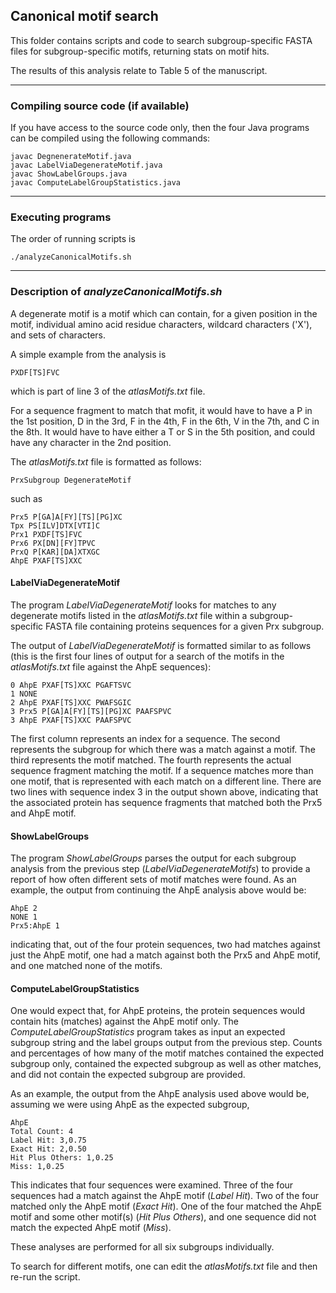 ## Canonical motif search

This folder contains scripts and code to search subgroup-specific FASTA files for subgroup-specific motifs, 
returning stats on motif hits.

The results of this analysis relate to Table 5 of the manuscript.

---
### Compiling source code (if available)
If you have access to the source code only, then the four Java programs can be compiled using the following commands:
```
javac DegnenerateMotif.java
javac LabelViaDegenerateMotif.java
javac ShowLabelGroups.java
javac ComputeLabelGroupStatistics.java
```

---
### Executing programs
The order of running scripts is 
```
./analyzeCanonicalMotifs.sh
```
---
### Description of *analyzeCanonicalMotifs.sh*
A degenerate motif is a motif which can contain, for a given position in the motif, 
individual amino acid residue characters, wildcard characters ('X'), and sets of characters.

A simple example from the analysis is 
```
PXDF[TS]FVC
``` 
which is part of line 3 of the *atlasMotifs.txt* file.

For a sequence fragment to match that mofit, it would have to have a 
P in the 1st position, D in the 3rd, F in the 4th, F in the 6th, V in the 7th, and C in the 8th.
It would have to have either a T or S in the 5th position, and could have any character in the 2nd position.

The *atlasMotifs.txt* file is formatted as follows:
```
PrxSubgroup DegenerateMotif
```
such as
```
Prx5 P[GA]A[FY][TS][PG]XC
Tpx PS[ILV]DTX[VTI]C
Prx1 PXDF[TS]FVC
Prx6 PX[DN][FY]TPVC
PrxQ P[KAR][DA]XTXGC
AhpE PXAF[TS]XXC
```
#### LabelViaDegenerateMotif 
The program *LabelViaDegenerateMotif* looks for matches to any degenerate motifs listed in the *atlasMotifs.txt* file
within a subgroup-specific FASTA file containing proteins sequences for a given Prx subgroup.  

The output of *LabelViaDegenerateMotif* is formatted similar to as follows (this is the first four lines of output for 
a search of the motifs in the *atlasMotifs.txt* file against the AhpE sequences):
```
0 AhpE PXAF[TS]XXC PGAFTSVC
1 NONE
2 AhpE PXAF[TS]XXC PWAFSGIC
3 Prx5 P[GA]A[FY][TS][PG]XC PAAFSPVC
3 AhpE PXAF[TS]XXC PAAFSPVC
```
The first column represents an index for a sequence.  The second represents the subgroup for which there was a match against a motif.
The third represents the motif matched.  The fourth represents the actual sequence fragment matching the motif.
If a sequence matches more than one motif, that is represented with each match on a different line.  There are two lines
with sequence index 3 in the output shown above, indicating that the associated protein has sequence fragments that
matched both the Prx5 and AhpE motif.  

#### ShowLabelGroups
The program *ShowLabelGroups* parses the output for each subgroup analysis from the previous step (*LabelViaDegenerateMotifs*)
to provide a report of how often different sets of motif matches were found.  As an example, the output from continuing the AhpE analysis above would be:
```
AhpE 2
NONE 1
Prx5:AhpE 1
```
indicating that, out of the four protein sequences, two had matches against just the AhpE motif, one had a match against both the 
Prx5 and AhpE motif, and one matched none of the motifs. 

#### ComputeLabelGroupStatistics
One would expect that, for AhpE proteins, the protein sequences would contain hits (matches) against the AhpE motif only.  The
*ComputeLabelGroupStatistics* program takes as input an expected subgroup string and the label groups output from the previous step.
Counts and percentages of how many of the motif matches contained the expected subgroup only, contained the expected subgroup 
as well as other matches, and did not contain the expected subgroup are provided.

As an example, the output from the AhpE analysis used above would be, assuming we were using AhpE as the expected subgroup,
```
AhpE
Total Count: 4
Label Hit: 3,0.75
Exact Hit: 2,0.50
Hit Plus Others: 1,0.25
Miss: 1,0.25
```
This indicates that four sequences were examined.  Three of the four sequences had a match against the AhpE motif (*Label Hit*).
Two of the four matched only the AhpE motif (*Exact Hit*). One of the four matched the AhpE motif and some other motif(s) 
(*Hit Plus Others*), and one sequence did not match the expected AhpE motif (*Miss*).

These analyses are performed for all six subgroups individually. 

To search for different motifs, one can edit the *atlasMotifs.txt* file and then re-run the script.



